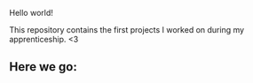 Hello world!

This repository contains the first projects I worked on during my apprenticeship. <3

## Here we go:
